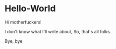 # Hello-World

Hi motherfuckers!

I don't know what I'll write about,
So, that's all folks.

Bye, bye
